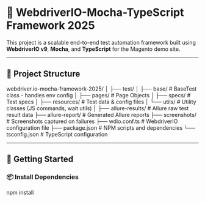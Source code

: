 # 🧪 WebdriverIO-Mocha-TypeScript Framework 2025

This project is a scalable end-to-end test automation framework built using **WebdriverIO v9**, **Mocha**, and **TypeScript** for the Magento demo site.

---

## 📁 Project Structure

webdriver.io-mocha-framework-2025/
│
├── test/
│ ├── base/ # BaseTest class - handles env config
│ ├── pages/ # Page Objects
│ ├── specs/ # Test specs
│ ├── resources/ # Test data & config files
│ └── utils/ # Utility classes (JS commands, wait utils)
│
├── allure-results/ # Allure raw test result data
├── allure-report/ # Generated Allure reports
├── screenshots/ # Screenshots captured on failures
├── wdio.conf.ts # WebdriverIO configuration file
├── package.json # NPM scripts and dependencies
└── tsconfig.json # TypeScript configuration

---

## 🚀 Getting Started

### 📦 Install Dependencies

npm install

